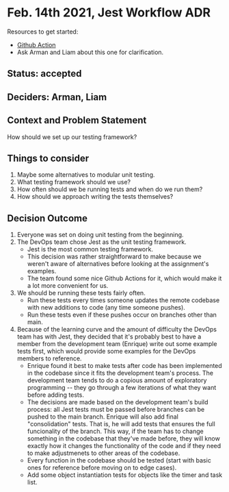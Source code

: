 # Feb. 14th 2021, Jest Workflow ADR

Resources to get started:

- [Github Action](https://github.com/DonaldWolfson/cse110-w21-group29/blob/main/.github/workflows/jest.yml)
- Ask Arman and Liam about this one for clarification.

## Status: accepted

## Deciders: Arman, Liam

## Context and Problem Statement

How should we set up our testing framework?

## Things to consider

1. Maybe some alternatives to modular unit testing.
2. What testing framework should we use?
3. How often should we be running tests and when do we run them?
4. How should we approach writing the tests themselves?

## Decision Outcome

1. Everyone was set on doing unit testing from the beginning.
2. The DevOps team chose Jest as the unit testing framework.
    - Jest is the most common testing framework.
    - This decision was rather straightforward to make because we weren't aware of alternatives before looking at the assignment's examples.
    - The team found some nice Github Actions for it, which would make it a lot more convenient for us.
3. We should be running these tests fairly often.
    - Run these tests every times someone updates the remote codebase with new additions to code (any time someone pushes).
    - Run these tests even if these pushes occur on branches other than main.
4. Because of the learning curve and the amount of difficulty the DevOps team has with Jest, they decided that it's probably best to have a member from the development team (Enrique) write out some example tests first, which would provide some examples for the DevOps members to reference.
    - Enrique found it best to make tests after code has been implemented in the codebase since it fits the development team's process. The development team tends to do a copious amount of exploratory programming -- they go through a few iterations of what they want before adding tests.
    - The decisions are made based on the development team's build process: all Jest tests must be passed before branches can be pushed to the main branch. Enrique will also add final "consolidation" tests. That is, he will add tests that ensures the full funcionality of the branch. This way, if the team has to change something in the codebase that they've made before, they will know exactly how it changes the functionality of the code and if they need to make adjustmenets to other areas of the codebase.
    - Every function in the codebase should be tested (start with basic ones for reference before moving on to edge cases).
    - Add some object instantiation tests for objects like the timer and task list.
